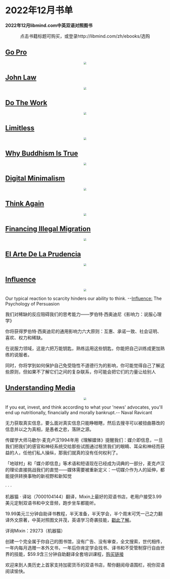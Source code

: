 # 2022年12月书单


**2022年12月libmind.com中英双语对照图书**

<div style="text-align:center">点击书籍标题可购买，或登录http://libmind.com/zh/ebooks/选购</div>

## [Go Pro](https://libmind.com/zh/ebooks/go-pro-bilingual-english-chinese/)

<div style = "text-align: center"><img src="https://libmind.com/wp-content/uploads/2022/11/%E5%88%9B%E4%B8%9A%E8%80%85-%E5%9F%83%E9%87%8C%E5%85%8B%C2%B7%E6%B2%83%E9%9B%B7-Go-Pro-By-Eric-Worre-%E4%B8%AD%E8%8B%B1%E5%8F%8C%E8%AF%AD%E5%AF%B9%E7%85%A7%E7%89%88_cover.jpg" style="zoom:50%;" /></div>

## [John Law](https://libmind.com/zh/ebooks/john-law-bilingual-english-chinese/)

<div style = "text-align: center"><img src="https://libmind.com/wp-content/uploads/2022/11/%E7%BA%A6%E7%BF%B0%C2%B7%E5%8A%B3-%E8%A9%B9%E5%A7%86%E6%96%AF%C2%B7%E5%B8%83%E5%9D%8E-John-Law-By-James-Buchan-%E4%B8%AD%E8%8B%B1%E5%8F%8C%E8%AF%AD%E7%89%88-cover.jpg" style="zoom:50%;" /></div>

## [Do The Work](https://libmind.com/zh/ebooks/do-the-work-bilingual-english-chinese/)

<div style = "text-align: center"><img src="https://libmind.com/wp-content/uploads/2022/11/%E5%81%9A%E5%A5%BD%E5%B7%A5%E4%BD%9C-%E5%8F%B2%E8%92%82%E8%8A%AC%C2%B7%E6%99%AE%E9%9B%B7%E6%96%AF%E8%8F%B2%E5%B0%94%E5%BE%B7-Do-The-Work-By-Steven-Pressfield-%E4%B8%AD%E8%8B%B1%E5%AF%B9%E7%85%A7%E7%89%88_cover.jpg" style="zoom:50%;" /></div>

## [Limitless](https://libmind.com/zh/ebooks/limitless-bilingual-english-chinese/)

<div style = "text-align: center"><img src="https://libmind.com/wp-content/uploads/2022/11/%E6%97%A0%E9%99%90-%E5%90%89%E5%A7%86%C2%B7%E5%A5%8E%E5%85%8B-Limitless-By-Jim-Kwik-%E4%B8%AD%E8%8B%B1%E5%8F%8C%E8%AF%AD%E7%89%88_cover.jpg" style="zoom:50%;" /></div>

## [Why Buddhism Is True](https://libmind.com/zh/ebooks/why-buddhism-is-true-bilingual-english-chinese/)

<div style = "text-align: center"><img src="https://libmind.com/wp-content/uploads/2022/11/%E4%B8%BA%E4%BB%80%E4%B9%88%E4%BD%9B%E5%AD%A6%E6%98%AF%E7%9C%9F%E7%9A%84-%E7%BD%97%E4%BC%AF%E7%89%B9%C2%B7%E8%B5%96%E7%89%B9-Why-Buddhism-is-True-By-Robert-Wright-cover.jpg" style="zoom:50%;" /></div>

## [Digital Minimalism](https://libmind.com/zh/ebooks/digital-minimalism-bilingual-english-chinese/)

<div style = "text-align: center"><img src="https://libmind.com/wp-content/uploads/2022/11/%E6%95%B0%E5%AD%97%E6%9E%81%E7%AE%80%E4%B8%BB%E4%B9%89-%E5%8D%A1%E5%B0%94%C2%B7%E7%BA%BD%E6%B3%A2%E7%89%B9-Digital-Minimalism-By-Cal-Newport_%E4%B8%AD%E8%8B%B1%E5%AF%B9%E7%85%A7%E7%89%88_cover.jpg" style="zoom:50%;" /></div>

## [Think Again](https://libmind.com/zh/ebooks/think-again-bilingual-english-chinese/)

<div style = "text-align: center"><img src="https://libmind.com/wp-content/uploads/2022/11/%E9%87%8D%E6%96%B0%E6%80%9D%E8%80%83-%E4%BA%9A%E5%BD%93%C2%B7%E6%A0%BC%E5%85%B0%E7%89%B9-Think-Again-By-Adam-Grant_%E4%B8%AD%E8%8B%B1%E5%8F%8C%E8%AF%AD%E7%89%88-cover.jpg" style="zoom:50%;" /></div>



## [Financing Illegal Migration](https://libmind.com/zh/ebooks/financing-illegal-migration-bilingual-english-chinese/)

<div style = "text-align: center"><img src="https://libmind.com/wp-content/uploads/2022/11/%E8%B5%84%E5%8A%A9%E9%9D%9E%E6%B3%95%E7%A7%BB%E6%B0%91-%E8%B5%B5%E7%A1%95-Financing-Illegal-Migration-Shuo-Zhao-%E4%B8%AD%E8%8B%B1%E5%AF%B9%E7%85%A7%E7%89%88_cover.jpg" style="zoom:50%;" /></div>

## [El Arte De La Prudencia](https://libmind.com/zh/ebooks/el-arte-de-la-prudencia-bilingual-english-chinese/)

<div style = "text-align: center"><img src="https://libmind.com/wp-content/uploads/2022/11/%E5%AE%A1%E6%85%8E%E7%9A%84%E8%89%BA%E6%9C%AF-%E5%B7%B4%E5%B0%94%E5%A1%94%E8%90%A8%C2%B7%E6%A0%BC%E6%8B%89%E8%A5%BF%E5%AE%89-El-arte-de-la-prudencia-By-Baltasar-Gracian_cover.jpg" style="zoom:50%;" /></div>

## [Influence](https://libmind.com/zh/ebooks/influence-bilingual-english-chinese/)

<div style = "text-align: center"><img src="https://libmind.com/wp-content/uploads/2022/11/%E5%BD%B1%E5%93%8D%E5%8A%9B-%E7%BD%97%E4%BC%AF%E7%89%B9%C2%B7%E8%A5%BF%E5%A5%A5%E8%BF%AA%E5%B0%BC-Influence-Robert-Cialdini-%E4%B8%AD%E8%8B%B1%E5%8F%8C%E8%AF%AD%E7%89%88_cover.jpg" style="zoom:50%;" /></div>

Our typical reaction to scarcity hinders our ability to think. --[Influence:](influence:) The Psychology of Persuasion

我们对稀缺的反应阻碍我们的思考能力——罗伯特·西奥迪尼《影响力：说服心理学》

你将获得罗伯特·西奥迪尼的通用影响力六大原则：互惠、承诺一致、社会证明、喜欢、权力和稀缺。

在说服力领域，这是六把万能钥匙，熟练运用这些钥匙，你能把自己训练成更加熟练的说服者。

同时，你将学到如何保护自己免受隐性不道德行为的影响，你可能觉得自己了解这些原则，但如果不了解它们之间的复杂联系，你可能会把它们的力量让给别人

## [Understanding Media](https://libmind.com/zh/ebooks/understanding-media-bilingual-english-chinese/)

<div style = "text-align: center"><img src="https://libmind.com/wp-content/uploads/2022/11/%E7%90%86%E8%A7%A3%E5%AA%92%E4%BD%93-%E9%A9%AC%E6%AD%87%E5%B0%94%C2%B7%E9%BA%A6%E5%85%8B%E5%8D%A2%E6%B1%89-Understanding-Media-By-Marshall-McLuhan-%E4%B8%AD%E8%8B%B1%E5%8F%8C%E8%AF%AD%E7%89%88_cover.jpg" style="zoom:50%;" /></div>

If you eat, invest, and think according to what your 'news' advocates, you'll end up nutritionally, financially and morally bankrupt.-- Naval Ravicant

无力获取真实信息，要么面对真实信息只能睁眼瞎，然后去搜寻可以被扭曲篡改的信息并以之为真相，是愚者之悲，落阱之源。

传媒学大师马歇尔·麦克卢汉1994年用《理解媒体》提醒我们：媒介即信息，一旦我们把我们的感官和神经系统交给那些试图通过租赁我们的眼睛、耳朵和神经而获益的人，任他们私人操纵，那我们就真的没有任何权利了。

 「地球村」和「媒介即信息」等术语和短语现在已经成为词典的一部分，麦克卢汉的理论直接挑战我们的直觉——媒体需要被重新定义：一切媒介作为人的延伸，都能提供转换事物的新视野和新知觉

·      ·      ·

机器猫 · 译站（7000104144）翻译，Mixin上最好的双语书店，老用户接受3.99美元定制双语书和中文音频，跑步坐车都能听。

19.99美元三分钟自助译书教程，半天准备，半天学会，半个周末可凭一己之力翻译外文原著，中英对照图文并茂，英语学习奇袭技能，[戳此了解](https://doraemonj.github.io/how_to_translate_a_book_in_five_minutes_tutorial/)。

详询Mixin：29273（机器猫）

创建一个完全属于你自己的图书馆，没有广告、没有审查，全文搜索，世代相传，一年内每月选赠一本外文书，一年后你肯定学会找书、译书和不受管制穿行自由世界的技能，$59.9含三分钟自助翻译全套培训课程，[购买链接](libmind.com/zh/checkout/?wd-add-to-cart=9336)

欢迎来到人类历史上首家支持加密货币的双语书店，帮你翻阅母语围栏，祝你双语阅读愉快。


